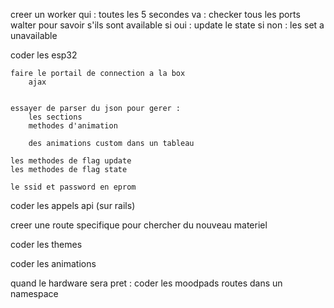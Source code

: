 creer un worker qui :
    toutes les 5 secondes va :
        checker tous les ports walter pour savoir s'ils sont available
            si oui :
                update le state
            si non :
                les set a unavailable

coder les esp32

    faire le portail de connection a la box
        ajax

    
    essayer de parser du json pour gerer :
        les sections
        methodes d'animation

        des animations custom dans un tableau

    les methodes de flag update
    les methodes de flag state

    le ssid et password en eprom



coder les appels api (sur rails)

creer une route specifique pour chercher du nouveau materiel

coder les themes

coder les animations

quand le hardware sera pret :
    coder les moodpads
        routes dans un namespace
